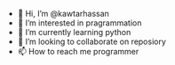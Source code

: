 - 👋 Hi, I’m @kawtarhassan
- 👀 I’m interested in pragrammation
- 🌱 I’m currently learning python
- 💞️ I’m looking to collaborate on reposiory
- 📫 How to reach me programmer

<!---
kawtarhassan/kawtarhassan is a ✨ special ✨ repository because its `README.md` (this file) appears on your GitHub profile.
You can click the Preview link to take a look at your 
